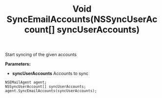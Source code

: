 ﻿---
uid: crmscript_ref_NSEMailAgent_SyncEmailAccounts
title: Void SyncEmailAccounts(NSSyncUserAccount[] syncUserAccounts)
intellisense: NSEMailAgent.SyncEmailAccounts
keywords: NSEMailAgent, SyncEmailAccounts
so.topic: reference
---

Start syncing of the given accounts

**Parameters:**
 - **syncUserAccounts** Accounts to sync


```crmscript
NSEMailAgent agent;
NSSyncUserAccount[] syncUserAccounts;
agent.SyncEmailAccounts(syncUserAccounts);
```

